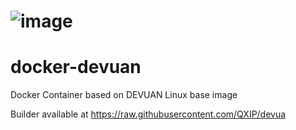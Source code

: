 # ![image](https://user-images.githubusercontent.com/1423657/41807406-0897d320-76cf-11e8-9fa6-f26eefb7b313.png)

# docker-devuan
Docker Container based on DEVUAN Linux base image

Builder available at https://raw.githubusercontent.com/QXIP/devua
